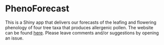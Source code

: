 # PhenoForecast

This is a Shiny app that delivers our forecasts of the leafing and flowering phenology of four tree taxa that produces allergenic pollen. The website can be found [here](http://phenoobservers.ucsc.edu/phenoforecast/). Please leave comments and/or suggestions by opening an issue.

